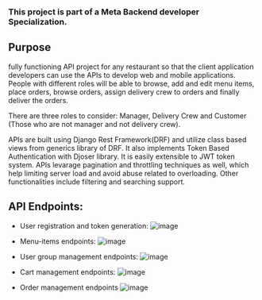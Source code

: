 ### This project is part of a Meta Backend developer Specialization.

## Purpose 

fully functioning API project for any restaurant so that the client application developers can use the APIs to develop web and mobile applications. People with different roles will be able to browse, add and edit menu items, place orders, browse orders, assign delivery crew to orders and finally deliver the orders. 

There are three roles to consider: Manager, Delivery Crew and Customer (Those who are not manager and not delivery crew).

APIs are built using Django Rest Framework(DRF) and utilize class based views from generics library of DRF. It also implements Token Based Authentication with Djoser library. It is easily extensible to JWT token system.
APIs levarage pagination and throttling techniques as well, which help limiting server load and avoid abuse related to overloading. Other functionalities include filtering and searching support.

## API Endpoints:

- User registration and token generation:
  ![image](https://github.com/anantkataria/Little-Lemon-Restaurant-API/assets/51715043/20b4900d-8695-4974-ba7d-6469b81d6ea2)

  
- Menu-items endpoints:
  ![image](https://github.com/anantkataria/Little-Lemon-Restaurant-API/assets/51715043/3670c6fe-f8be-42e2-8747-7d9777cba67d)

  
- User group management endpoints:
  ![image](https://github.com/anantkataria/Little-Lemon-Restaurant-API/assets/51715043/09f48e66-be6e-4eb0-9a7f-9f1b444fb4b3)

  
- Cart management endpoints:
  ![image](https://github.com/anantkataria/Little-Lemon-Restaurant-API/assets/51715043/39264f7e-3c92-48cd-9eb4-29ca1d6569b0)

  
- Order management endpoints
  ![image](https://github.com/anantkataria/Little-Lemon-Restaurant-API/assets/51715043/2b19f127-0715-4770-a6b8-d5bf546cc681)
